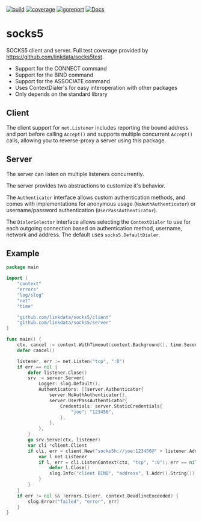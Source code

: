 [![build](https://github.com/linkdata/socks5/actions/workflows/build.yml/badge.svg)](https://github.com/linkdata/socks5/actions/workflows/build.yml)
[![coverage](https://coveralls.io/repos/github/linkdata/socks5/badge.svg?branch=main)](https://coveralls.io/github/linkdata/socks5?branch=main)
[![goreport](https://goreportcard.com/badge/github.com/linkdata/socks5)](https://goreportcard.com/report/github.com/linkdata/socks5)
[![Docs](https://godoc.org/github.com/linkdata/socks5?status.svg)](https://godoc.org/github.com/linkdata/socks5)

# socks5

SOCKS5 client and server. Full test coverage provided by https://github.com/linkdata/socks5test.

- Support for the CONNECT command
- Support for the BIND command
- Support for the ASSOCIATE command
- Uses ContextDialer's for easy interoperation with other packages
- Only depends on the standard library

## Client

The client support for `net.Listener` includes reporting the bound address and port before calling `Accept()` and
supports multiple concurrent `Accept()` calls, allowing you to reverse-proxy a server using this package.

## Server

The server can listen on multiple listeners concurrently.

The server provides two abstractions to customize it's behavior.

The `Authenticator` interface allows custom authentication methods, and comes with implementations for
anonymous usage (`NoAuthAuthenticator`) or username/password authentication (`UserPassAuthenticator`).

The `DialerSelector` interface allows selecting the `ContextDialer` to use for each outgoing connection
based on authentication method, username, network and address. The default uses `socks5.DefaultDialer`.

## Example

```go
package main

import (
	"context"
	"errors"
	"log/slog"
	"net"
	"time"

	"github.com/linkdata/socks5/client"
	"github.com/linkdata/socks5/server"
)

func main() {
	ctx, cancel := context.WithTimeout(context.Background(), time.Second/10)
	defer cancel()

	listener, err := net.Listen("tcp", ":0")
	if err == nil {
		defer listener.Close()
		srv := server.Server{
			Logger: slog.Default(),
			Authenticators: []server.Authenticator{
				server.NoAuthAuthenticator{},
				server.UserPassAuthenticator{
					Credentials: server.StaticCredentials{
						"joe": "123456",
					},
				},
			},
		}
		go srv.Serve(ctx, listener)
		var cli *client.Client
		if cli, err = client.New("socks5h://joe:123456@" + listener.Addr().String()); err == nil {
			var l net.Listener
			if l, err = cli.ListenContext(ctx, "tcp", ":0"); err == nil {
				defer l.Close()
				slog.Info("client BIND", "address", l.Addr().String())
			}
		}
	}
	if err != nil && !errors.Is(err, context.DeadlineExceeded) {
		slog.Error("failed", "error", err)
	}
}
```